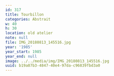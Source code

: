 ```yaml
---
id: 317
title: Tourbillon
categories: Abstrait
w: 40
h: 30
location: old atelier
note: null
file: IMG_20180813_145516.jpg
year: '1985'
year_start: 1985
year_end: null
image: ../../media/img/IMG_20180813_145516.jpg
uuid: b19a87b3-4847-40e4-97da-c96839fbd3a0
---
```


